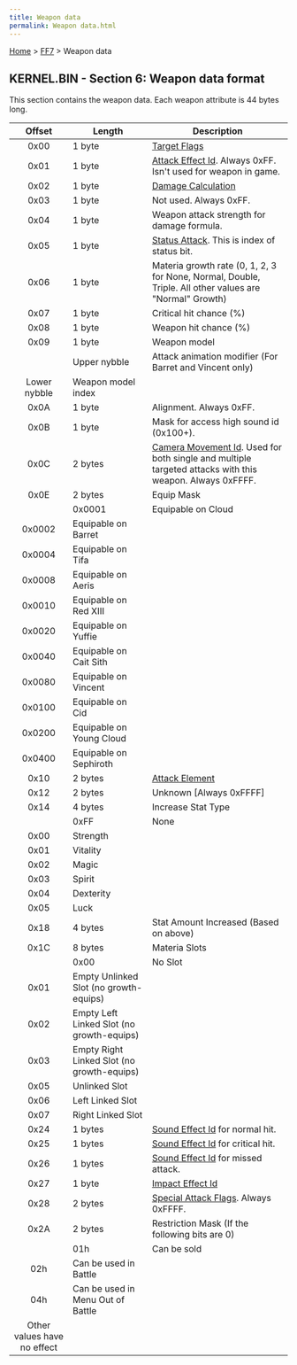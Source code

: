 ```yaml
---
title: Weapon data
permalink: Weapon data.html
---
```


[Home](../Main%20Page.md) > [FF7](../FF7.md) > Weapon data

## KERNEL.BIN - Section 6: Weapon data format

This section contains the weapon data. Each weapon attribute is 44 bytes
long.

|           Offset            | Length                                     | Description                                                                                                 |
|:---------------------------:|--------------------------------------------|-------------------------------------------------------------------------------------------------------------|
|            0x00             | 1 byte                                     | [Target Flags][]                                                                                            |
|            0x01             | 1 byte                                     | [Attack Effect Id][]. Always 0xFF. Isn't used for weapon in game.                                           |
|            0x02             | 1 byte                                     | [Damage Calculation][]                                                                                      |
|            0x03             | 1 byte                                     | Not used. Always 0xFF.                                                                                      |
|            0x04             | 1 byte                                     | Weapon attack strength for damage formula.                                                                  |
|            0x05             | 1 byte                                     | [Status Attack][]. This is index of status bit.                                                             |
|            0x06             | 1 byte                                     | Materia growth rate (0, 1, 2, 3 for None, Normal, Double, Triple. All other values are "Normal" Growth)     |
|            0x07             | 1 byte                                     | Critical hit chance (%)                                                                                     |
|            0x08             | 1 byte                                     | Weapon hit chance (%)                                                                                       |
|            0x09             | 1 byte                                     | Weapon model                                                                                                |
|                             | Upper nybble                               | Attack animation modifier (For Barret and Vincent only)                                                     |
|        Lower nybble         | Weapon model index                         |                                                                                                             |
|            0x0A             | 1 byte                                     | Alignment. Always 0xFF.                                                                                     |
|            0x0B             | 1 byte                                     | Mask for access high sound id (0x100+).                                                                     |
|            0x0C             | 2 bytes                                    | [Camera Movement Id][]. Used for both single and multiple targeted attacks with this weapon. Always 0xFFFF. |
|            0x0E             | 2 bytes                                    | Equip Mask                                                                                                  |
|                             | 0x0001                                     | Equipable on Cloud                                                                                          |
|           0x0002            | Equipable on Barret                        |                                                                                                             |
|           0x0004            | Equipable on Tifa                          |                                                                                                             |
|           0x0008            | Equipable on Aeris                         |                                                                                                             |
|           0x0010            | Equipable on Red XIII                      |                                                                                                             |
|           0x0020            | Equipable on Yuffie                        |                                                                                                             |
|           0x0040            | Equipable on Cait Sith                     |                                                                                                             |
|           0x0080            | Equipable on Vincent                       |                                                                                                             |
|           0x0100            | Equipable on Cid                           |                                                                                                             |
|           0x0200            | Equipable on Young Cloud                   |                                                                                                             |
|           0x0400            | Equipable on Sephiroth                     |                                                                                                             |
|            0x10             | 2 bytes                                    | [Attack Element][]                                                                                          |
|            0x12             | 2 bytes                                    | Unknown \[Always 0xFFFF\]                                                                                   |
|            0x14             | 4 bytes                                    | Increase Stat Type                                                                                          |
|                             | 0xFF                                       | None                                                                                                        |
|            0x00             | Strength                                   |                                                                                                             |
|            0x01             | Vitality                                   |                                                                                                             |
|            0x02             | Magic                                      |                                                                                                             |
|            0x03             | Spirit                                     |                                                                                                             |
|            0x04             | Dexterity                                  |                                                                                                             |
|            0x05             | Luck                                       |                                                                                                             |
|            0x18             | 4 bytes                                    | Stat Amount Increased (Based on above)                                                                      |
|            0x1C             | 8 bytes                                    | Materia Slots                                                                                               |
|                             | 0x00                                       | No Slot                                                                                                     |
|            0x01             | Empty Unlinked Slot (no growth-equips)     |                                                                                                             |
|            0x02             | Empty Left Linked Slot (no growth-equips)  |                                                                                                             |
|            0x03             | Empty Right Linked Slot (no growth-equips) |                                                                                                             |
|            0x05             | Unlinked Slot                              |                                                                                                             |
|            0x06             | Left Linked Slot                           |                                                                                                             |
|            0x07             | Right Linked Slot                          |                                                                                                             |
|            0x24             | 1 bytes                                    | [Sound Effect Id][] for normal hit.                                                                         |
|            0x25             | 1 bytes                                    | [Sound Effect Id][] for critical hit.                                                                       |
|            0x26             | 1 bytes                                    | [Sound Effect Id][] for missed attack.                                                                      |
|            0x27             | 1 byte                                     | [Impact Effect Id][]                                                                                        |
|            0x28             | 2 bytes                                    | [Special Attack Flags][]. Always 0xFFFF.                                                                    |
|            0x2A             | 2 bytes                                    | Restriction Mask (If the following bits are 0)                                                              |
|                             | 01h                                        | Can be sold                                                                                                 |
|             02h             | Can be used in Battle                      |                                                                                                             |
|             04h             | Can be used in Menu Out of Battle          |                                                                                                             |
| Other values have no effect |                                            |                                                                                                             |

  [Target Flags]: Battle/Targeting%20Data.md "wikilink"
  [Attack Effect Id]: Battle/Attack%20Effect%20Id%20List.md "wikilink"
  [Damage Calculation]: Battle/Damage%20Calculation.md "wikilink"
  [Status Attack]: Battle/Status%20Effects.md "wikilink"
  [Camera Movement Id]: Battle/Camera%20Movement%20Id%20List.md "wikilink"
  [Attack Element]: Battle/Elemental%20Data.md "wikilink"
  [Sound Effect Id]: Battle/Sound%20Effect%20Id%20List.md "wikilink"
  [Impact Effect Id]: Battle/Impact%20Effect%20Id%20List.md "wikilink"
  [Special Attack Flags]: Battle/Special%20Attack%20Flags.md "wikilink"
